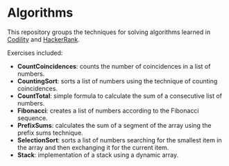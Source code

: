 # Algorithms

This repository groups the techniques for solving algorithms learned in [Codility][codility] and [HackerRank][hackerrank].

Exercises included:

- **CountCoincidences**: counts the number of coincidences in a list of numbers.
- **CountingSort**: sorts a list of numbers using the technique of counting coincidences.
- **CountTotal**: simple formula to calculate the sum of a consecutive list of numbers.
- **Fibonacci**: creates a list of numbers according to the Fibonacci sequence.
- **PrefixSums**: calculates the sum of a segment of the array using the prefix sums technique.
- **SelectionSort**: sorts a list of numbers searching for the smallest item in the array and then exchanging it for the current item.
- **Stack**: implementation of a stack using a dynamic array.

[codility]: https://app.codility.com/programmers/lessons/1-iterations/
[hackerrank]: https://www.hackerrank.com/dashboard
